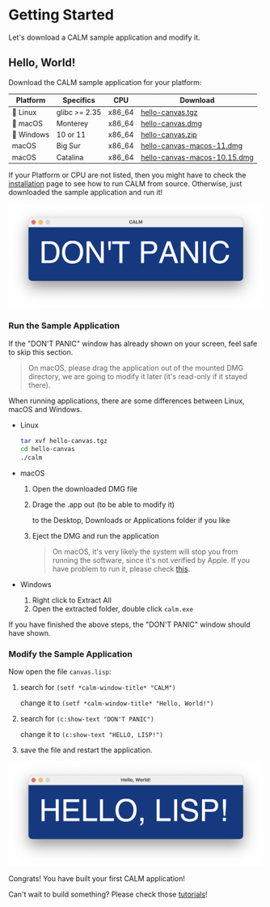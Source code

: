 # Getting Started

Let's download a CALM sample application and modify it.

## Hello, World!

Download the CALM sample application for your platform:

| Platform | Specifics     | CPU    | Download                                                     |
| -------- | ---------------- | ------ | ------------------------------------------------------------ |
| 🐧 Linux    | glibc >= 2.35    | x86_64 | [hello-canvas.tgz](https://github.com/VitoVan/calm/releases/download/0.0.33/hello-canvas.tgz) |
| 🍏 macOS    | Monterey   | x86_64 | [hello-canvas.dmg](https://github.com/VitoVan/calm/releases/download/0.0.33/hello-canvas.dmg) |
| 🏁 Windows  | 10 or 11 | x86_64 | [hello-canvas.zip](https://github.com/VitoVan/calm/releases/download/0.0.33/hello-canvas.zip) |
| macOS    | Big Sur   | x86_64 | [hello-canvas-macos-11.dmg](https://github.com/VitoVan/calm/releases/download/0.0.33/hello-canvas-macos-11.dmg) |
| macOS    | Catalina   | x86_64 | [hello-canvas-macos-10.15.dmg](https://github.com/VitoVan/calm/releases/download/0.0.33/hello-canvas-macos-10.15.dmg) |

If your Platform or CPU are not listed, then you might have to check the [installation](installation.md#run-calm-from-source) page to see how to run CALM from source. Otherwise, just downloaded the sample application and run it!

![DON'T PANIC](images/dont-panic.png)

### Run the Sample Application

If the "DON'T PANIC" window has already shown on your screen, feel safe to skip this section.

> On macOS, please drag the application out of the mounted DMG directory, we are going to modify it later (it's read-only if it stayed there).

When running applications, there are some differences between Linux, macOS and Windows.

- Linux
  ```bash
  tar xvf hello-canvas.tgz
  cd hello-canvas
  ./calm
  ```
- macOS
  1. Open the downloaded DMG file
  2. Drage the .app out (to be able to modify it)

        to the Desktop, Downloads or Applications folder if you like
  3. Eject the DMG and run the application
     > On macOS, it's very likely the system will stop you from running the software, since it's not verified by Apple. If you have problem to run it, please check [this](https://support.apple.com/HT202491).

- Windows
  1. Right click to Extract All
  2. Open the extracted folder, double click `calm.exe`

If you have finished the above steps, the "DON'T PANIC" window should have shown.

### Modify the Sample Application

Now open the file `canvas.lisp`:

1. search for `(setf *calm-window-title* "CALM")`

   change it to `(setf *calm-window-title* "Hello, World!")`
   
2. search for `(c:show-text "DON'T PANIC")`

    change it to `(c:show-text "HELLO, LISP!")`

3. save the file and restart the application.

![Hello, World!](images/hello-world.png)

Congrats! You have built your first CALM application!

Can't wait to build something? Please check those [tutorials](tutorials.md)!


